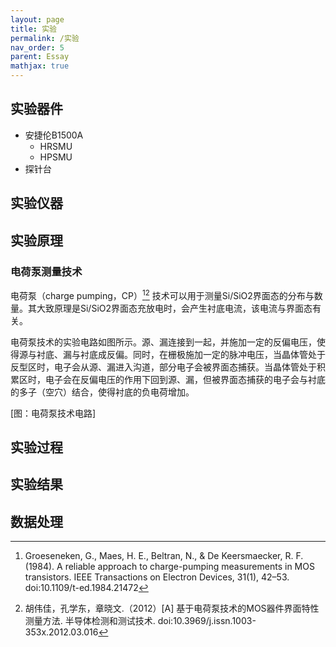 ```yaml
---
layout: page
title: 实验
permalink: /实验
nav_order: 5
parent: Essay
mathjax: true
---
```


## 实验器件

- 安捷伦B1500A
  - HRSMU
  - HPSMU
- 探针台

## 实验仪器

## 实验原理

### 电荷泵测量技术

电荷泵（charge pumping，CP）[^charge-pumping][^电荷泵] 技术可以用于测量Si/SiO2界面态的分布与数量。其大致原理是Si/SiO2界面态充放电时，会产生衬底电流，该电流与界面态有关。

电荷泵技术的实验电路如图所示。源、漏连接到一起，并施加一定的反偏电压，使得源与衬底、漏与衬底成反偏。同时，在栅极施加一定的脉冲电压，当晶体管处于反型区时，电子会从源、漏进入沟道，部分电子会被界面态捕获。当晶体管处于积累区时，电子会在反偏电压的作用下回到源、漏，但被界面态捕获的电子会与衬底的多子（空穴）结合，使得衬底的负电荷增加。

[图：电荷泵技术电路]

[^charge-pumping]: Groeseneken, G., Maes, H. E., Beltran, N., & De Keersmaecker, R. F. (1984). A reliable approach to charge-pumping measurements in MOS transistors. IEEE Transactions on Electron Devices, 31(1), 42–53. doi:10.1109/t-ed.1984.21472

[^电荷泵]: 胡伟佳，孔学东，章晓文.（2012）[A] 基于电荷泵技术的MOS器件界面特性测量方法. 半导体检测和测试技术. doi:10.3969/j.issn.1003-353x.2012.03.016

## 实验过程

## 实验结果

## 数据处理